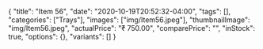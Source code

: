 {
    "title": "Item 56",
    "date": "2020-10-19T20:52:32-04:00",
    "tags": [],
    "categories": ["Trays"],
    "images": ["img/Item56.jpeg"],
    "thumbnailImage": "img/Item56.jpeg",
    "actualPrice": "₹ 750.00",
    "comparePrice": "",
    "inStock": true,
    "options": {},
    "variants": []
}

